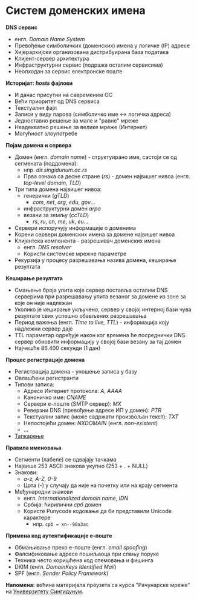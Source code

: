 # Систем доменских имена

**DNS сервис**

- енгл. *Domain Name System*
- Превођење симболичких (доменских) имена у логичке (IP) адресе
- Хијерархијски организована дистрибуирана база података
- Клијент-сервер архитектура
- Инфраструктурни сервис (подршка осталим сервисима)
- Неопходан за сервис електронске поште

**Историјат: *hosts* фајлови**

- И данас присутни на савременим ОС
- Већи приоритет од DNS сервиса
- Текстуални фајл
- Записи у виду парова (симболичко име <-> логичка адреса)
- Једноставно решење за мале и "равне" мреже
- Неадекватно решење за велике мреже (Интернет)
- Могућност злоупотребе

**Појам домена и сервера**

- Домен (енгл. *domain name*) - структуирано име, састоји се од сегмената (поддомена):
	- нпр. *dir.singidunum.ac.rs*
	- Прва ознака са десне стране (*rs*) - домен највишег нивоа (енгл. *top-level domain, TLD*)
- Три типа домена највишег нивоа:
	- генерички (*gTLD*)
		- *com*, *net*, *org*, *edu*, *gov*...
	- инфраструктурни домен *arpa*
	- везани за земљу (*ccTLD*)
		- *rs*, *ru*, *cn*, *me*, *uk*, *eu*...
- Сервери испоручују информације о доменима
- Корени сервери доменских имена за домене највишег нивоа
- Клијентска компонента - разрешивач доменских имена
	- енгл. *DNS resolver*
	- Користи системске мрежне параметре
- Рекурзија у процесу разрешавања назива домена, кеширање резултата

**Кеширање резултата**

- Смањење броја упита које сервер поставља осталим DNS серверима при разрешавању упита везаног за домене из зоне за које он није надлежан
- Уколико је кеширање укључено, сервер у својој интерној бази чува резултате свих успешно обављених разрешавања
- Период важења (енгл. *Time to live, TTL*) - информација коју надлежни сервер даје
- TTL параметар одређује након ког времена ће посреднички DNS сервер обновити информацију у својој бази везану за тај домен
- Најчешће 86.400 секунди (1 дан)

**Процес регистрације домена**

- Регистрација домена - уношење записа у базу
- Овлашћени регистранти
- Типови записа:
	- Адресе Интернет протокола: *A*, *AAAA*
	- Каноничко име: *CNAME*
	- Сервери е-поште (SMTP сервер): *MX*
	- Реверзни DNS (превођење адресе ИП у домен): *PTR*
	- Текстуални запис (може садржати произвољан текст): *TXT*
	- Непостојећи домен: *NXDOMAIN* (енгл. *non-existent*)
	- ...
- [Тапкарење](https://en.wikipedia.org/wiki/List_of_most_expensive_domain_names)

**Правила именовања**

- Сегменти (лабеле) се одвајају тачкама
- Највише 253 ASCII знакова укупно (253 + . + NULL)
- Знакови:
	- *a-z, A-Z, 0-9*
	- Црта (*-*) у случају да није на почетку или на крају сегмента
- Међународни знакови
	- енгл. *Internationalized domain name, IDN*
	- Србија: ћирилични *срб* домен 
	- Користе Punycode кодовање да би представили Unicode карактере
		- нпр. `срб = xn--90a3ac`

**Примена код аутентификације е-поште**

- Обмањивање преко е-поште (енгл. *email spoofing*)
- Фалсификовање адресе пошиљаоца при слању поруке
- Техника често коришћена код спемовања и фишинга
- DKIM (енгл. *DomainKeys Identified Mail*)
- SPF (енгл. *Sender Policy Framework*)

**Напомена:** већина материјала преузета са курса "Рачунарске мреже" на [Универзитету Сингидунум](https://singidunum.ac.rs).
